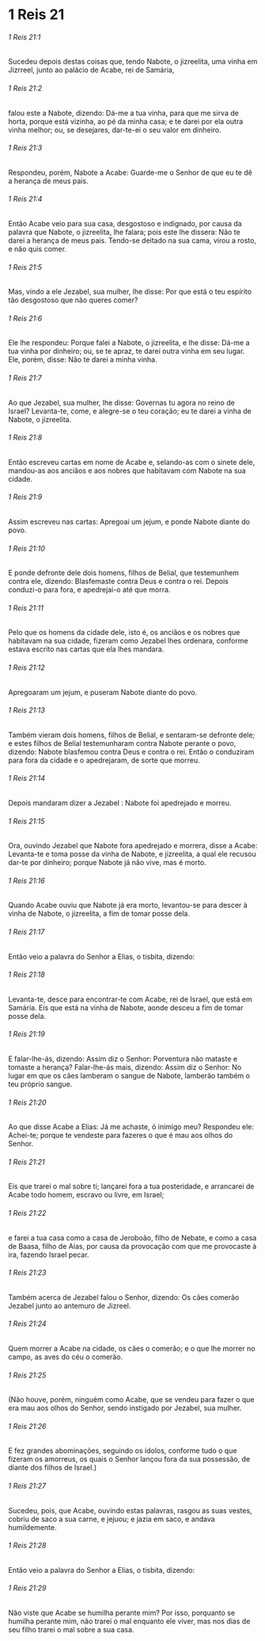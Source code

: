 # 1 Reis 21

###### 1 Reis 21:1

Sucedeu depois destas coisas que, tendo Nabote, o jizreelita, uma vinha em Jizrreel, junto ao palácio de Acabe, rei de Samária,

###### 1 Reis 21:2

falou este a Nabote, dizendo: Dá-me a tua vinha, para que me sirva de horta, porque está vizinha, ao pé da minha casa; e te darei por ela outra vinha melhor; ou, se desejares, dar-te-ei o seu valor em dinheiro.

###### 1 Reis 21:3

Respondeu, porém, Nabote a Acabe: Guarde-me o Senhor de que eu te dê a herança de meus pais.

###### 1 Reis 21:4

Então Acabe veio para sua casa, desgostoso e indignado, por causa da palavra que Nabote, o jizreelita, lhe falara; pois este lhe dissera: Não te darei a herança de meus pais. Tendo-se deitado na sua cama, virou a rosto, e não quis comer.

###### 1 Reis 21:5

Mas, vindo a ele Jezabel, sua mulher, lhe disse: Por que está o teu espírito tão desgostoso que não queres comer?

###### 1 Reis 21:6

Ele lhe respondeu: Porque falei a Nabote, o jizreelita, e lhe disse: Dá-me a tua vinha por dinheiro; ou, se te apraz, te darei outra vinha em seu lugar. Ele, porém, disse: Não te darei a minha vinha.

###### 1 Reis 21:7

Ao que Jezabel, sua mulher, lhe disse: Governas tu agora no reino de Israel? Levanta-te, come, e alegre-se o teu coração; eu te darei a vinha de Nabote, o jizreelita.

###### 1 Reis 21:8

Então escreveu cartas em nome de Acabe e, selando-as com o sinete dele, mandou-as aos anciãos e aos nobres que habitavam com Nabote na sua cidade.

###### 1 Reis 21:9

Assim escreveu nas cartas: Apregoai um jejum, e ponde Nabote diante do povo.

###### 1 Reis 21:10

E ponde defronte dele dois homens, filhos de Belial, que testemunhem contra ele, dizendo: Blasfemaste contra Deus e contra o rei. Depois conduzi-o para fora, e apedrejai-o até que morra.

###### 1 Reis 21:11

Pelo que os homens da cidade dele, isto é, os anciãos e os nobres que habitavam na sua cidade, fizeram como Jezabel lhes ordenara, conforme estava escrito nas cartas que ela lhes mandara.

###### 1 Reis 21:12

Apregoaram um jejum, e puseram Nabote diante do povo.

###### 1 Reis 21:13

Também vieram dois homens, filhos de Belial, e sentaram-se defronte dele; e estes filhos de Belial testemunharam contra Nabote perante o povo, dizendo: Nabote blasfemou contra Deus e contra o rei. Então o conduziram para fora da cidade e o apedrejaram, de sorte que morreu.

###### 1 Reis 21:14

Depois mandaram dizer a Jezabel : Nabote foi apedrejado e morreu.

###### 1 Reis 21:15

Ora, ouvindo Jezabel que Nabote fora apedrejado e morrera, disse a Acabe: Levanta-te e toma posse da vinha de Nabote, e jizreelita, a qual ele recusou dar-te por dinheiro; porque Nabote já não vive, mas é morto.

###### 1 Reis 21:16

Quando Acabe ouviu que Nabote já era morto, levantou-se para descer à vinha de Nabote, o jizreelita, a fim de tomar posse dela.

###### 1 Reis 21:17

Então veio a palavra do Senhor a Elias, o tisbita, dizendo:

###### 1 Reis 21:18

Levanta-te, desce para encontrar-te com Acabe, rei de Israel, que está em Samária. Eis que está na vinha de Nabote, aonde desceu a fim de tomar posse dela.

###### 1 Reis 21:19

E falar-lhe-ás, dizendo: Assim diz o Senhor: Porventura não mataste e tomaste a herança? Falar-lhe-ás mais, dizendo: Assim diz o Senhor: No lugar em que os cães lamberam o sangue de Nabote, lamberão também o teu próprio sangue.

###### 1 Reis 21:20

Ao que disse Acabe a Elias: Já me achaste, ó inimigo meu? Respondeu ele: Achei-te; porque te vendeste para fazeres o que é mau aos olhos do Senhor.

###### 1 Reis 21:21

Eis que trarei o mal sobre ti; lançarei fora a tua posteridade, e arrancarei de Acabe todo homem, escravo ou livre, em Israel;

###### 1 Reis 21:22

e farei a tua casa como a casa de Jeroboão, filho de Nebate, e como a casa de Baasa, filho de Aías, por causa da provocação com que me provocaste à ira, fazendo Israel pecar.

###### 1 Reis 21:23

Também acerca de Jezabel falou o Senhor, dizendo: Os cães comerão Jezabel junto ao antemuro de Jizreel.

###### 1 Reis 21:24

Quem morrer a Acabe na cidade, os cães o comerão; e o que lhe morrer no campo, as aves do céu o comerão.

###### 1 Reis 21:25

(Não houve, porém, ninguém como Acabe, que se vendeu para fazer o que era mau aos olhos do Senhor, sendo instigado por Jezabel, sua mulher.

###### 1 Reis 21:26

E fez grandes abominações, seguindo os ídolos, conforme tudo o que fizeram os amorreus, os quais o Senhor lançou fora da sua possessão, de diante dos filhos de Israel.)

###### 1 Reis 21:27

Sucedeu, pois, que Acabe, ouvindo estas palavras, rasgou as suas vestes, cobriu de saco a sua carne, e jejuou; e jazia em saco, e andava humildemente.

###### 1 Reis 21:28

Então veio a palavra do Senhor a Elias, o tisbita, dizendo:

###### 1 Reis 21:29

Não viste que Acabe se humilha perante mim? Por isso, porquanto se humilha perante mim, não trarei o mal enquanto ele viver, mas nos dias de seu filho trarei o mal sobre a sua casa.

